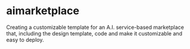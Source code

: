# aimarketplace
Creating a customizable template for an A.I. service-based marketplace that, including the design template, code and make it customizable and easy to deploy. 
